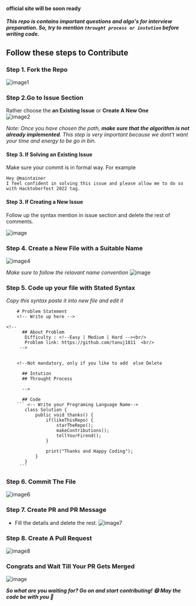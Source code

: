 #### official site will be soon ready

***This repo is contains important questions and algo's for interview preparation. So, try to mention ``throught process or instution`` before writing code.***

## Follow these steps to Contribute

### Step 1. Fork the Repo 
![image1](https://user-images.githubusercontent.com/54256549/194035666-0158ddac-8878-4507-8943-b564b8c1a042.png)

### Step 2.Go to Issue Section
   Rather choose the **an Existing Issue** or **Create A New One** <br/>
   ![image2](https://user-images.githubusercontent.com/54256549/194130112-ff50ae14-5744-4a1a-a784-a84795957fbb.png)
   
   
   *Note: Once you have chosen the path, **make sure that the algorithm is not already implemented**. This step is very important because we dont't want your time and            energy to be go in bin.*

#### Step 3. If Solving an Existing Issue
Make sure your commit is in formal way. For example

```
Hey @maintainer
I feel confident in solving this issue and please allow me to do so with Hacktoberfest 2022 tag.
```
#### Step 3. If Creating a New Issue
Follow up the syntax mention in issue section and delete the rest of comments.

![image](https://user-images.githubusercontent.com/54256549/194129945-c522c6b8-3132-43d1-9e82-c96095ccd789.png)


### Step 4. Create a New File with a Suitable Name
![image4](https://user-images.githubusercontent.com/54256549/194131239-3b97a522-60d8-473b-b15c-609414c8399b.png)


*Make sure to follow the relavant name convention*
![image](https://user-images.githubusercontent.com/54256549/194131649-7a43d045-d6c3-4cdb-9139-75abc0af7b2f.png)

### Step 5. Code up your file with Stated Syntax
*Copy this syntax paste it into new file and edit it*
```
    # Problem Statement
    <!-- Write up here -->

<!--
      ## About Problem 
       Difficulty : <!--Easy | Medium | Hard --><br/>
       Problem link: https://github.com/tanuj1811  <br/>  
     -->


    <!--Not mandatory, only if you like to add  else Delete

      ## Intution 
      ## Throught Process
      
      -->

      ## Code 
    ``` <-- Write your Programing Language Name-->
       class Solution {
           public void thanks() {
               if(likeThisRepo) {
                   starTheRepo();
                   makeContributions();
                   tellYourFirend();
               }

               print("Thanks and Happy Coding");        
           }
       }
     ```
```      

### Step 6. Commit The File
![image6](https://user-images.githubusercontent.com/54256549/194134739-424bba74-a5d0-4d51-a9ac-88941db49f13.png)

### Step 7. Create PR and PR Message
* Fill the details and delete the rest.
![image7](https://user-images.githubusercontent.com/54256549/194135539-8ed0e735-86d0-493b-8087-8fd09135a7d8.png)

### Step 8. Create A Pull Request
![image8](https://user-images.githubusercontent.com/54256549/194136207-954d4269-1d75-4dba-9c38-ac3fcb352a5f.png)

### Congrats and Wait Till Your PR Gets Merged
![image](https://user-images.githubusercontent.com/54256549/194136653-f6a6cb92-6a24-4cb3-a99d-4833701202e3.png)


 ***So what are you waiting for? Go on and start contributing! :smile: May the code be with you :metal:***

   
